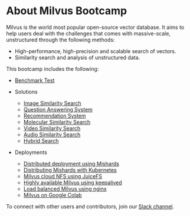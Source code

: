 # About Milvus Bootcamp

Milvus is the world most popular open-source vector database. It aims to help users deal with the challenges that comes with massive-scale, unstructured through the following methods:

- High-performance, high-precision and scalable search of vectors.
- Similarity search and analysis of unstructured data.

This bootcamp includes the following:

- [Benchmark Test](benchmark_test)

- Solutions
  - [Image Similarity Search](solutions/image_similarity_search)
  - [Question Answering System](solutions/question_answering_system)
  - [Recommendation System](solutions/recommendation_system)
  - [Molecular Similarity Search](solutions/molecular_similarity_search)
  - [Video Similarity Search](solutions/video_similarity_search)
  - [Audio Similarity Search](solutions/audio_similarity_search)
  - [Hybrid Search](solutions/hybrid_search)
  
- Deployments
  - [Distributed deployment using Mishards](deployments/mishards)
  - [Distributing Mishards with Kubernetes](deployments/kubernetes)
  - [Milvus cloud NFS using JuiceFS](deployments/juicefs)
  - [Highly available Milvus using keepalived](deployments/highly_available)
  - [Load balanced Milvus using nginx](deployments/load_balanced)
  - [Milvus on Google Colab](deployments/google_colab)

To connect with other users and contributors, join our [Slack channel](https://join.slack.com/t/milvusio/shared_invite/enQtNzY1OTQ0NDI3NjMzLWNmYmM1NmNjOTQ5MGI5NDhhYmRhMGU5M2NhNzhhMDMzY2MzNDdlYjM5ODQ5MmE3ODFlYzU3YjJkNmVlNDQ2ZTk).

